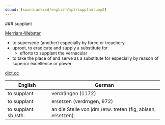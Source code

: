 ```yaml
---
sound: [sound:ankimd/english/mp3/supplant.mp3]
---
```


\### supplant

[Merriam-Webster](https://www.merriam-webster.com/dictionary/supplant)

- to supersede (another) especially by force or treachery
- uproot, to eradicate and supply a substitute for
    - efforts to supplant the vernacular
- to take the place of and serve as a substitute for especially by reason of superior excellence or power

[dict.cc](https://www.dict.cc/supplant)

| English        | German       |
| -------------- | ------------ |
| to supplant | verdrängen (1172) |
| to supplant | ersetzen (verdrngen, 972) |
| to supplant sb./sth. | an die Stelle von jdm./etw. treten (fig, ablsen, ersetzen) |
